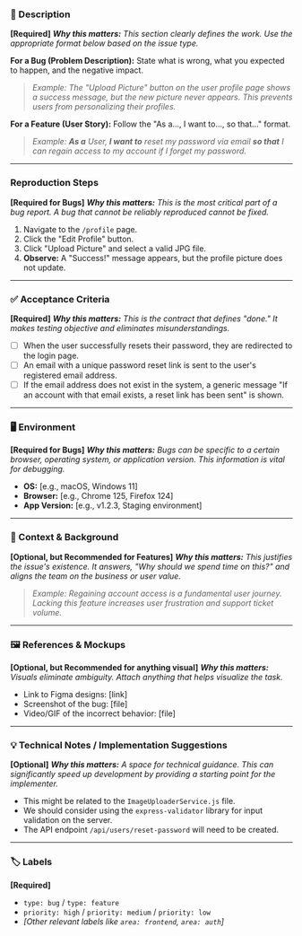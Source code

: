 ### 📝 Description
**[Required]**
***Why this matters:*** *This section clearly defines the work. Use the appropriate format below based on the issue type.*

**For a Bug (Problem Description):**
State what is wrong, what you expected to happen, and the negative impact.
> *Example: The "Upload Picture" button on the user profile page shows a success message, but the new picture never appears. This prevents users from personalizing their profiles.*

**For a Feature (User Story):**
Follow the "As a..., I want to..., so that..." format.
> *Example: **As a** User, **I want to** reset my password via email **so that** I can regain access to my account if I forget my password.*

---

### Reproduction Steps
**[Required for Bugs]**
***Why this matters:*** *This is the most critical part of a bug report. A bug that cannot be reliably reproduced cannot be fixed.*

1. Navigate to the `/profile` page.
2. Click the "Edit Profile" button.
3. Click "Upload Picture" and select a valid JPG file.
4. **Observe:** A "Success!" message appears, but the profile picture does not update.

---

### ✅ Acceptance Criteria
**[Required]**
***Why this matters:*** *This is the contract that defines "done." It makes testing objective and eliminates misunderstandings.*

- [ ] When the user successfully resets their password, they are redirected to the login page.
- [ ] An email with a unique password reset link is sent to the user's registered email address.
- [ ] If the email address does not exist in the system, a generic message "If an account with that email exists, a reset link has been sent" is shown.

---

### 🖥️ Environment
**[Required for Bugs]**
***Why this matters:*** *Bugs can be specific to a certain browser, operating system, or application version. This information is vital for debugging.*

- **OS:** [e.g., macOS, Windows 11]
- **Browser:** [e.g., Chrome 125, Firefox 124]
- **App Version:** [e.g., v1.2.3, Staging environment]

---

### 💬 Context & Background
**[Optional, but Recommended for Features]**
***Why this matters:*** *This justifies the issue's existence. It answers, "Why should we spend time on this?" and aligns the team on the business or user value.*

> *Example: Regaining account access is a fundamental user journey. Lacking this feature increases user frustration and support ticket volume.*

---

### 🖼️ References & Mockups
**[Optional, but Recommended for anything visual]**
***Why this matters:*** *Visuals eliminate ambiguity. Attach anything that helps visualize the task.*

- Link to Figma designs: [link]
- Screenshot of the bug: [file]
- Video/GIF of the incorrect behavior: [file]

---

### 💡 Technical Notes / Implementation Suggestions
**[Optional]**
***Why this matters:*** *A space for technical guidance. This can significantly speed up development by providing a starting point for the implementer.*

- This might be related to the `ImageUploaderService.js` file.
- We should consider using the `express-validator` library for input validation on the server.
- The API endpoint `/api/users/reset-password` will need to be created.

---
### 🏷️ Labels
**[Required]**
- `type: bug` / `type: feature`
- `priority: high` / `priority: medium` / `priority: low`
- *[Other relevant labels like `area: frontend`, `area: auth`]*